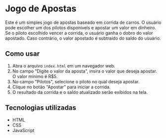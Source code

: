 # Jogo de Apostas

Este é um simples jogo de apostas baseado em corrida de carros. O usuário pode escolher um dos pilotos disponíveis e apostar um valor em dinheiro. Se o piloto escolhido vencer a corrida, o usuário ganha o dobro do valor apostado. Caso contrário, o valor apostado é subtraído do saldo do usuário.

## Como usar

1. Abra o arquivo `index.html` em um navegador web.
2. No campo "Digite o valor da aposta", insira o valor que deseja apostar. O valor mínimo é R$5.
3. No campo "Pilotos", selecione o piloto no qual deseja apostar.
4. Clique no botão "Apostar" para iniciar a corrida.
5. O resultado da corrida e o saldo atualizado serão exibidos na tela.

## Tecnologias utilizadas

- HTML
- CSS
- JavaScript


